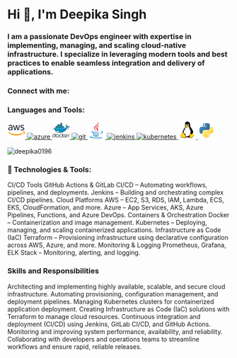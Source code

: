 <h1 align="left">Hi 👋, I'm Deepika Singh</h1>
<h3 align="left">I am a passionate DevOps engineer with expertise in implementing, managing, and scaling cloud-native infrastructure. I specialize in leveraging modern tools and best practices to enable seamless integration and delivery of applications.</h3>

<h3 align="left">Connect with me:</h3>
<p align="left">
</p>

<h3 align="left">Languages and Tools:</h3>
<p align="left"> <a href="https://aws.amazon.com" target="_blank" rel="noreferrer"> <img src="https://raw.githubusercontent.com/devicons/devicon/master/icons/amazonwebservices/amazonwebservices-original-wordmark.svg" alt="aws" width="40" height="40"/> </a> <a href="https://azure.microsoft.com/en-in/" target="_blank" rel="noreferrer"> <img src="https://www.vectorlogo.zone/logos/microsoft_azure/microsoft_azure-icon.svg" alt="azure" width="40" height="40"/> </a> <a href="https://www.docker.com/" target="_blank" rel="noreferrer"> <img src="https://raw.githubusercontent.com/devicons/devicon/master/icons/docker/docker-original-wordmark.svg" alt="docker" width="40" height="40"/> </a> <a href="https://git-scm.com/" target="_blank" rel="noreferrer"> <img src="https://www.vectorlogo.zone/logos/git-scm/git-scm-icon.svg" alt="git" width="40" height="40"/> </a> <a href="https://www.java.com" target="_blank" rel="noreferrer"> <img src="https://raw.githubusercontent.com/devicons/devicon/master/icons/java/java-original.svg" alt="java" width="40" height="40"/> </a> <a href="https://www.jenkins.io" target="_blank" rel="noreferrer"> <img src="https://www.vectorlogo.zone/logos/jenkins/jenkins-icon.svg" alt="jenkins" width="40" height="40"/> </a> <a href="https://kubernetes.io" target="_blank" rel="noreferrer"> <img src="https://www.vectorlogo.zone/logos/kubernetes/kubernetes-icon.svg" alt="kubernetes" width="40" height="40"/> </a> <a href="https://www.linux.org/" target="_blank" rel="noreferrer"> <img src="https://raw.githubusercontent.com/devicons/devicon/master/icons/linux/linux-original.svg" alt="linux" width="40" height="40"/> </a> <a href="https://www.python.org" target="_blank" rel="noreferrer"> <img src="https://raw.githubusercontent.com/devicons/devicon/master/icons/python/python-original.svg" alt="python" width="40" height="40"/> </a> </p>

<p><img align="center" src="https://github-readme-stats.vercel.app/api/top-langs?username=deepika0196&show_icons=true&locale=en&layout=compact" alt="deepika0196" /></p>

<h3 align="left">🔧 Technologies & Tools:</h3>
CI/CD Tools
GitHub Actions & GitLab CI/CD – Automating workflows, pipelines, and deployments.
Jenkins – Building and orchestrating complex CI/CD pipelines.
Cloud Platforms
AWS – EC2, S3, RDS, IAM, Lambda, ECS, EKS, CloudFormation, and more.
Azure – App Services, AKS, Azure Pipelines, Functions, and Azure DevOps.
Containers & Orchestration
Docker – Containerization and image management.
Kubernetes – Deploying, managing, and scaling containerized applications.
Infrastructure as Code (IaC)
Terraform – Provisioning infrastructure using declarative configuration across AWS, Azure, and more.
Monitoring & Logging
Prometheus, Grafana, ELK Stack – Monitoring, alerting, and logging.
<h3 align="left"> Skills and Responsibilities</h3>
Architecting and implementing highly available, scalable, and secure cloud infrastructure.
Automating provisioning, configuration management, and deployment pipelines.
Managing Kubernetes clusters for containerized application deployment.
Creating Infrastructure as Code (IaC) solutions with Terraform to manage cloud resources.
Continuous integration and deployment (CI/CD) using Jenkins, GitLab CI/CD, and GitHub Actions.
Monitoring and improving system performance, availability, and reliability.
Collaborating with developers and operations teams to streamline workflows and ensure rapid, reliable releases.
